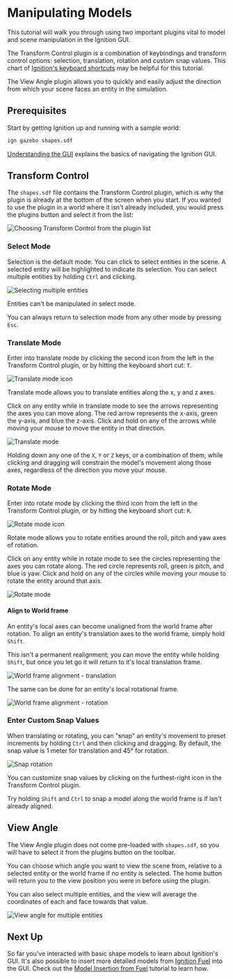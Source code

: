 # Manipulating Models

This tutorial will walk you through using two important plugins vital to model and scene manipulation in the Ignition GUI.

The Transform Control plugin is a combination of keybindings and transform control options: selection, translation, rotation and custom snap values.
This chart of [Ignition's keyboard shortcuts](/blueprint/hotkeys) may be helpful for this tutorial.

The View Angle plugin allows you to quickly and easily adjust the direction from which your scene faces an entity in the simulation.

## Prerequisites

Start by getting Ignition up and running with a sample world:

```bash
ign gazebo shapes.sdf
```

[Understanding the GUI](/blueprint/GUI_tutorial) explains the basics of navigating the Ignition GUI.

## Transform Control

The `shapes.sdf` file contains the Transform Control plugin, which is why the plugin is already at the bottom of the screen when you start.
If you wanted to use the plugin in a world where it isn't already included, you would press the plugins button and select it from the list:

![Choosing Transform Control from the plugin list](img/plugin.png)

### Select Mode

Selection is the default mode.
You can click to select entities in the scene.
A selected entity will be highlighted to indicate its selection.
You can select multiple entities by holding `Ctrl` and clicking.

![Selecting multiple entities](img/select_mult.png)

Entities can't be manipulated in select mode.

You can always return to selection mode from any other mode by pressing `Esc`.

### Translate Mode

Enter into translate mode by clicking the second icon from the left in the Transform Control plugin, or by hitting the keyboard short cut: `T`.

![Translate mode icon](img/translate_icon.png)

Translate mode allows you to translate entities along the x, y and z axes.

Click on any entity while in translate mode to see the arrows representing the axes you can move along.
The red arrow represents the x-axis, green the y-axis, and blue the z-axis.
Click and hold on any of the arrows while moving your mouse to move the entity in that direction.

![Translate mode](img/translate.gif)

Holding down any one of the `X`, `Y` or `Z` keys, or a combination of them, while clicking and dragging will constrain the model's movement along those axes, regardless of the direction you move your mouse.

### Rotate Mode

Enter into rotate mode by clicking the third icon from the left in the Transform Control plugin, or by hitting the keyboard short cut: `R`.

![Rotate mode icon](img/rotate_icon.png)

Rotate mode allows you to rotate entities around the roll, pitch and yaw axes of rotation.

Click on any entity while in rotate mode to see the circles representing the axes you can rotate along.
The red circle represents roll, green is pitch, and blue is yaw.
Click and hold on any of the circles while moving your mouse to rotate the entity around that axis.

![Rotate mode](img/rotate.gif)

#### Align to World frame

An entity's local axes can become unaligned from the world frame after rotation.
To align an entity's translation axes to the world frame, simply hold `Shift`.

This isn't a permanent realignment; you can move the entity while holding `Shift`, but once you let go it will return to it's local translation frame.

![World frame alignment - translation](img/translate_worldframe.png)

The same can be done for an entity's local rotational frame.

![World frame alignment - rotation](img/rotate_worldframe.png)

### Enter Custom Snap Values

When translating or rotating, you can "snap" an entity's movement to preset increments by holding `Ctrl` and then clicking and dragging.
By default, the snap value is 1 meter for translation and 45° for rotation.

![Snap rotation](img/snap.gif)

You can customize snap values by clicking on the furthest-right icon in the Transform Control plugin.

Try holding `Shift` and `Ctrl` to snap a model along the world frame is if isn't already aligned.

## View Angle

The View Angle plugin does not come pre-loaded with ``shapes.sdf``, so you will have to select it from the plugins button on the toolbar.

You can choose which angle you want to view the scene from, relative to a selected entity or the world frame if no entity is selected.
The home button will return you to the view position you were in before using the plugin.

You can also select multiple entities, and the view will average the coordinates of each and face towards that value.

![View angle for multiple entities](img/View_angle.gif)

## Next Up

So far you've interacted with basic shape models to learn about Ignition's GUI.
It's also possible to insert more detailed models from [Ignition Fuel](app.ignitionrobotics.org) into the GUI.
Check out the [Model Insertion from Fuel](/blueprint/Model_insertion_fuel) tutorial to learn how.
